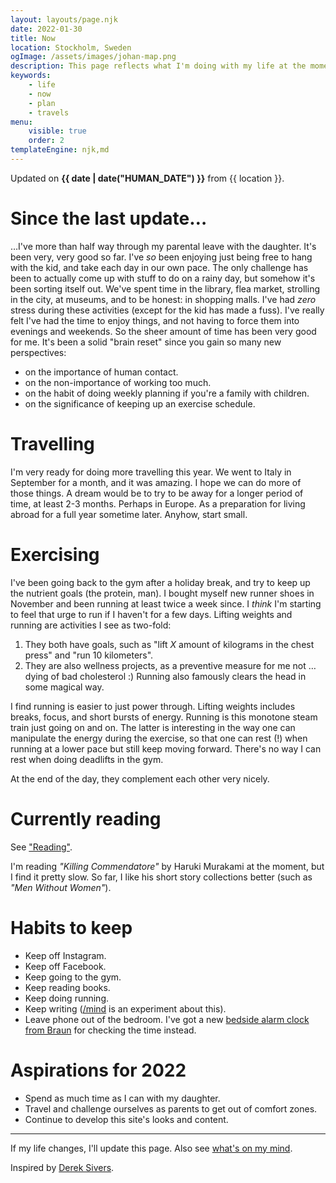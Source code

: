 ```yaml
---
layout: layouts/page.njk
date: 2022-01-30
title: Now
location: Stockholm, Sweden
ogImage: /assets/images/johan-map.png
description: This page reflects what I'm doing with my life at the moment.
keywords:
    - life
    - now
    - plan
    - travels
menu:
    visible: true
    order: 2
templateEngine: njk,md
---
```


Updated on **{{ date | date("HUMAN_DATE") }}** from {{ location }}.

# Since the last update…

…I've more than half way through my parental leave with the daughter. It's been very, very good so
far. I've _so_ been enjoying just being free to hang with the kid, and take each day in our own
pace. The only challenge has been to actually come up with stuff to do on a rainy day, but somehow
it's been sorting itself out. We've spent time in the library, flea market, strolling in the city,
at museums, and to be honest: in shopping malls. I've had _zero_ stress during these activities
(except for the kid has made a fuss). I've really felt I've had the time to enjoy things, and not
having to force them into evenings and weekends. So the sheer amount of time has been very good for
me. It's been a solid "brain reset" since you gain so many new perspectives:

- on the importance of human contact.
- on the non-importance of working too much.
- on the habit of doing weekly planning if you're a family with children.
- on the significance of keeping up an exercise schedule.

# Travelling

I'm very ready for doing more travelling this year. We went to Italy in September for a month, and
it was amazing. I hope we can do more of those things. A dream would be to try to be away for a
longer period of time, at least 2-3 months. Perhaps in Europe. As a preparation for living abroad
for a full year sometime later. Anyhow, start small.

# Exercising

I've been going back to the gym after a holiday break, and try to keep up the nutrient goals (the
protein, man). I bought myself new runner shoes in November and been running at least twice a week
since. I _think_ I'm starting to feel that urge to run if I haven't for a few days. Lifting weights
and running are activities I see as two-fold:

1. They both have goals, such as "lift _X_ amount of kilograms in the chest press" and "run 10
   kilometers".
2. They are also wellness projects, as a preventive measure for me not … dying of bad cholesterol :)
   Running also famously clears the head in some magical way.

I find running is easier to just power through. Lifting weights includes breaks, focus, and short
bursts of energy. Running is this monotone steam train just going on and on. The latter is
interesting in the way one can manipulate the energy during the exercise, so that one can rest (!)
when running at a lower pace but still keep moving forward. There's no way I can rest when doing
deadlifts in the gym.

At the end of the day, they complement each other very nicely.

# Currently reading

See ["Reading"](/reading).

I'm reading _"Killing Commendatore"_ by Haruki Murakami at the moment, but I find it pretty slow. So
far, I like his short story collections better (such as _"Men Without Women"_).

# Habits to keep

- Keep off Instagram.
- Keep off Facebook.
- Keep going to the gym.
- Keep reading books.
- Keep doing running.
- Keep writing ([/mind](/mind) is an experiment about this).
- Leave phone out of the bedroom. I've got a new
  [bedside alarm clock from Braun](https://de.braun-clocks.com/collections/analogue-clocks/products/bc22-braun-classic-analogue-alarm-clock-white)
  for checking the time instead.

# Aspirations for 2022

- Spend as much time as I can with my daughter.
- Travel and challenge ourselves as parents to get out of comfort zones.
- Continue to develop this site's looks and content.

---

If my life changes, I'll update this page. Also see [what's on my mind](/mind).

Inspired by [Derek Sivers](https://sivers.org/now).
